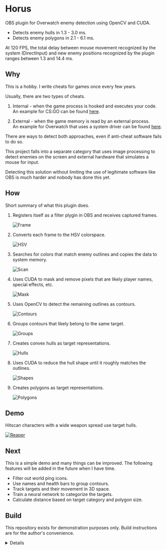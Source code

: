 # Horus
OBS plugin for Overwatch enemy detection using OpenCV and CUDA.

* Detects enemy hulls in 1.3 - 3.0 ms.
* Detects enemy polygons in 2.1 - 6.1 ms.

At 120 FPS, the total delay between mouse movement recognized by the system (DirectInput)
and new enemy positions recognized by the plugin ranges between 1.3 and 14.4 ms.

## Why
This is a hobby. I write cheats for games once every few years.

Usually, there are two types of cheats.

1. Internal - when the game process is hooked and executes your code.<br/>
   An example for CS:GO can be found [here](https://github.com/qis/jeeves).

2. External - when the game memory is read by an external process.<br/>
   An example for Overwatch that uses a system driver can be found
   [here](https://github.com/qis/overwatch).

There are ways to detect both approaches, even if anti-cheat software fails to do so.

This project falls into a separate category that uses image processing to detect enemies on
the screen and external hardware that simulates a mouse for input.

Detecting this solution without limiting the use of legitimate software like OBS is much
harder and nobody has done this yet.

## How
Short summary of what this plugin does.

1. Registers itself as a filter plygin in OBS and receives captured frames.

   ![Frame](res/images/0.2.0/1-frame.png "Frame")

2. Converts each frame to the HSV colorspace.

   ![HSV](res/images/0.2.0/2-hsv.png "HSV")

3. Searches for colors that match enemy outlines and copies the data to system memory.

   ![Scan](res/images/0.2.0/3-scan.png "Scan")

4. Uses CUDA to mask and remove pixels that are likely player names, special effects, etc.

   ![Mask](res/images/0.2.0/4-mask.png "Mask")

5. Uses OpenCV to detect the remaining outlines as contours.

   ![Contours](res/images/0.2.0/5-contours.png "Contours")

6. Groups contours that likely belong to the same target.

   ![Groups](res/images/0.2.0/6-groups.png "Groups")

7. Creates convex hulls as target representations.

   ![Hulls](res/images/0.2.0/7-hulls.png "Hulls")

8. Uses CUDA to reduce the hull shape until it roughly matches the outlines.

   ![Shapes](res/images/0.2.0/8-shapes.png "Shapes")

9. Creates polygons as target representations.

   ![Polygons](res/images/0.2.0/9-polygons.png "Polygons")

## Demo
Hitscan characters with a wide weapon spread use target hulls.

[![Reaper](res/images/0.1.0/v-reaper.jpg)](https://youtu.be/_O7rU6WY4Bw "Reaper")

## Next
This is a simple demo and many things can be improved. The following features will be added
in the future when I have time.

* Filter out world ping icons.
* Use names and health bars to group contours.
* Track targets and their movement in 3D space.
* Train a neural network to categorize the targets.
* Calculate distance based on target category and polygon size.

## Build
This repository exists for demonstration purposes only. Build instructions are for the author's convenience.

<details>

1. Install [OBS-Studio][obs] to `C:\OBS`.
2. Extract [OBS-Studio][obs] source code to `C:\OBS\src`.
3. Install [Python 3][py3] to `C:\Python`.
4. Install [CUDA Toolkit][cuda] to `C:\CUDA`.
5. Clone this repository to `C:\OBS\horus`.

```cmd
git clone git@github.com:qis/horus C:/OBS/horus
cd C:\OBS\horus
git submodule update --init --depth 1
```

6. Install dependencies using [Conan][conan].

<!--
* Set the system environment variable `CONAN_USER_HOME_SHORT` to `None`.
* Upgrade pip with `python -m pip install --upgrade pip`.
* Upgrade conan with `pip install conan --upgrade`.
-->

```cmd
cd C:\OBS\horus
conan install . -if third_party -pr conan.profile
```

7. Build [OpenCV][opencv] in `x64 Native Tools Command Prompt for VS 2022`.

```cmd
cd C:\OBS\horus\third_party\opencv
cmake -B build --preset default
cmake --build build --target install
copy release\x64\vc17\bin\opencv_world470.dll C:\OBS\obs-plugins\64bit\
```

9. Configure [OBS-Studio][obs] and Overwatch according to [settings.md](settings.md).

</details>

[obs]: https://github.com/obsproject/obs-studio/releases/tag/27.2.4
[py3]: https://www.python.org/downloads/windows/
[cuda]: https://developer.nvidia.com/cuda-downloads
[conan]: https://conan.io/center/
[opencv]: https://github.com/opencv/opencv/releases
